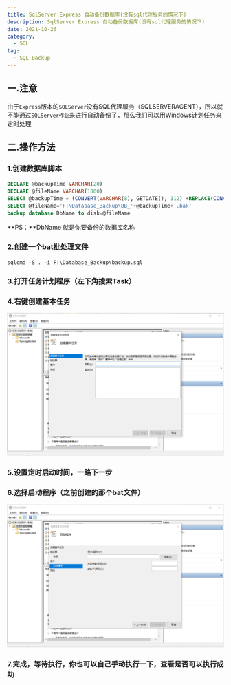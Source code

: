 ```yaml
---
title: SqlServer Express 自动备份数据库(没有sql代理服务的情况下)
description: SqlServer Express 自动备份数据库(没有sql代理服务的情况下)
date: 2021-10-26
category:
  - SQL
tag:
  - SQL Backup
---
```


<!-- more -->

## 一.注意

由于`Express`版本的`SQLServer`没有SQL代理服务（SQLSERVERAGENT），所以就不能通过`SQLServer作业`来进行自动备份了，那么我们可以用Windows计划任务来定时处理

## 二.操作方法
### 1.创建数据库脚本

```sql
DECLARE @backupTime VARCHAR(20)
DECLARE @fileName VARCHAR(1000)
SELECT @backupTime = (CONVERT(VARCHAR(8), GETDATE(), 112) +REPLACE(CONVERT(VARCHAR(5), GETDATE(), 114), ':', ''))
SELECT @fileName='F:\Database_Backup\DB_'+@backupTime+'.bak'
backup database DbName to disk=@fileName
```
**PS：**DbName 就是你要备份的数据库名称

### 2.创建一个bat批处理文件
`sqlcmd -S . -i F:\Database_Backup\backup.sql`
### 3.打开任务计划程序（左下角搜索Task）
### 4.右键创建基本任务
![](https://raw.githubusercontent.com/dennis-dong/picgo-library/master/images/blogs/2078491-20211026171843741-2004058175.png)
### 5.设置定时启动时间，一路下一步
### 6.选择启动程序（之前创建的那个bat文件）
![](https://raw.githubusercontent.com/dennis-dong/picgo-library/master/images/blogs/2078491-20211026172028925-1943524651.png)
### 7.完成，等待执行，你也可以自己手动执行一下，查看是否可以执行成功